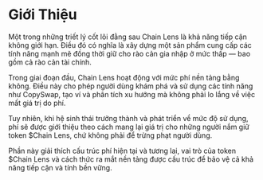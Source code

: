 # Giới Thiệu

Một trong những triết lý cốt lõi đằng sau Chain Lens là khả năng tiếp cận không giới hạn. Điều đó có nghĩa là xây dựng một sản phẩm cung cấp các tính năng mạnh mẽ đồng thời giữ cho rào cản gia nhập ở mức thấp — bao gồm cả rào cản tài chính.

Trong giai đoạn đầu, Chain Lens hoạt động với mức phí nền tảng bằng không. Điều này cho phép người dùng khám phá và sử dụng các tính năng như CopySwap, tạo ví và phân tích xu hướng mà không phải lo lắng về việc mất giá trị do phí.

Tuy nhiên, khi hệ sinh thái trưởng thành và phát triển về mức độ sử dụng, phí sẽ được giới thiệu theo cách mang lại giá trị cho những người nắm giữ token $Chain Lens, chứ không phải để trừng phạt người dùng.

Phần này giải thích cấu trúc phí hiện tại và tương lai, vai trò của token $Chain Lens và cách thức ra mắt nền tảng được cấu trúc để bảo vệ cả khả năng tiếp cận và tính bền vững.
